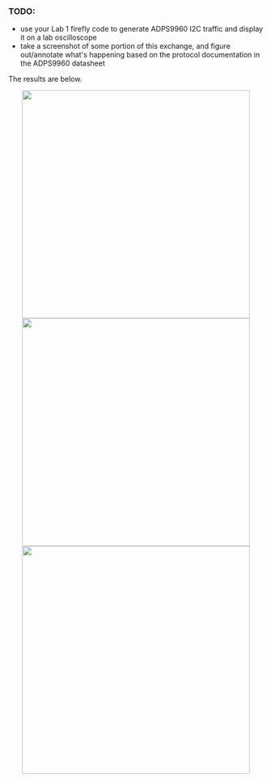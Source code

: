 ### TODO:

- use your Lab 1 firefly code to generate ADPS9960 I2C traffic and display it on a lab oscilloscope
- take a screenshot of some portion of this exchange, and figure out/annotate what's happening based on the protocol documentation in the ADPS9960 datasheet 

The results are below.

<div align=center>
<img src="https://github.com/lihzhao14/ese5190_lab2B_part1-10/blob/main/05_i2c_traffic/image/1.jpg" width="450">  
</div>

<div align=center>
<img src="https://github.com/lihzhao14/ese5190_lab2B_part1-10/blob/main/05_i2c_traffic/image/2.jpg" width="450">  
</div>

<div align=center>
<img src="https://github.com/lihzhao14/ese5190_lab2B_part1-10/blob/main/05_i2c_traffic/image/3.jpg" width="450">  
</div>
